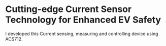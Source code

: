 # Cutting-edge Current Sensor Technology for Enhanced EV Safety
I developed this Current sensing, measuring and controlling device using ACS712.
